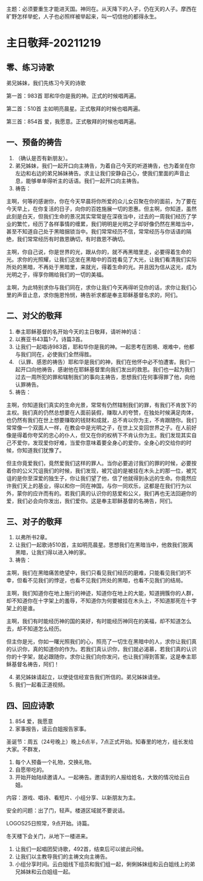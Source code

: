 主题：必须要重生才能进天国。神同在。从天降下的人子，仍在天的人子。摩西在旷野怎样举蛇，人子也必照样被举起来，叫一切信他的都得永生。

# 主日敬拜-20211219

## 零、练习诗歌

弟兄姊妹，我们先练习今天的诗歌

第一首：983首 耶和华你是我的神。正式的时候唱两遍。

第二首：510首 主如明亮晨星。正式敬拜的时候也唱两遍。

第三首：854首 爱，我愿意。正式敬拜的时候也唱两遍。

## 一、预备的祷告

1. （确认是否有新朋友）。
2. 弟兄姊妹，我们一起开口向主祷告，为着自己今天的听道祷告，也为着坐在你左边和右边的弟兄姊妹祷告。求主让我们安静自己心，使我们里面的声音止息，能够单单得听主的话语。我们一起开口向主祷告。
3. 祷告：

主啊，何等的感谢你，你在今天早晨将你所爱的众儿女召聚在你的面前，为了要在今天早上，在你复活的日子，向你的百姓施展一切的恩惠。但主啊，你知道，虽然此刻是白天，但我们生命的景况其实常常是在深夜当中，过去的一周我们经历了学业的繁忙，经历了各样事情的缠累，我们明明是光明之子却好像仍然在黑暗当中，甚至不知道自己处于黑暗捆锁当中。我们常常经历不信，常常经历与你话语的隔绝，我们常常经历有时救恩确切，有时救恩不确切。

主啊，你自己说，你是世界的光，跟从你的，就不再黑暗里走，必要得着生命的光。求你的光照耀，让我们这坐在黑暗中的百姓看见了大光，让我们看清我们实际所处的黑暗，不再处于黑暗里，来就光，得着生命的光。并且因为信从这光，成为光明之子，得享你赐给我们的一切的美福。

主啊，为此特别求你与我们同在，求你让我们今天再得听见你的话，求你让我们心里的声音止息，求你施恩怜悯，祷告祈求都是奉主耶稣基督名求的，阿们。

## 二、对父的敬拜

1. 奉主耶稣基督的名开始今天的主日敬拜，请听神的话：
2. 以赛亚书43篇1-7。诗篇3首。
3. 让我们一起唱诗983首，耶和华你是我的神。一起思考在困境、艰难中，他都与我们同在，必使我们全然得胜。
4. （认罪、感恩的祷告）耶和华是我们的神，我们在他怀中必不怕遭害。我们一起开口向他祷告，感谢他在耶稣基督里向我们发出的救恩。我们也一起为我们过去一周所犯的罪和辖制我们的事向主祷告，思想我们在何事得罪了他，向他认罪祷告。
5. 祷告：

主啊，你知道我们真实的生命光景，常常有仍然辖制我们的罪，有我们不肯放下的主权。我们真的仍然总想要在人面前装假，赚取人的夸赞，在独处时候满足肉体，也仍然有我们在世上想要赚取的钱财和成就，总不肯以你为主，不肯跟随你。我们常常像一个双面人一样，在教会中是光明之子，在世上又变回世界之子。在人前好像是得着你夸奖的忠心的仆人，但又在你的权柄下不肯认你为主。我们发现其实自己不爱你，发现爱你好难，当爱你意味着要全身心的爱你，全身心的交给你的时候，你知道我们犹豫了。

但主你竟爱我们，竟然爱我们这样的罪人。当你必要追讨我们的罪的时候，必要按着你的公义咒诅我们的时候，我们发现，被咒诅的是被挂在木头上的那一位，被咒诅的是你至深爱的独生子，你让我们望了他，信了他就得到永远的生命。你竟然应许我们天上的基业，得以和你一同在神国，与你一同欢乐，这都是在我们行为以外，蒙你的应许而有的。若我们真的认识你的慈爱和公义，我们再也无法回避你的爱，我们必会向你发出，我们爱你。这是奉主耶稣基督的名祷告，阿们。

## 三、对子的敬拜

1. 以弗所书2章。
2. 让我们一起歌诗510首，主如明亮晨星。思想我们在黑暗当中，他救我们脱离黑暗，让我们得以进入神的家。
3. 祷告：

主啊，我们在黑暗痛苦绝望中，我们只看见我们经历的磨难，只能看见我们的不幸，但看不见我们的悖逆，也看不见我们所处的黑暗，也看不见我们的结局。

主啊，我们知道你在地上施行的神迹，知道你在地上的大能，知道拥簇你的人群，却不知道你在十字架上的羞辱，不知道你为何要被挂在木头上，不知道那死在十字架上的是谁。

主啊，我们有时能经历神的国的美好，有时能经历神同在的美福，却不知道怎么去，却不知道怎么经历。

但主你是光，你如一曙光照我们的心，照亮了一切生在黑暗中的人，求你让我们真的认识你，真的知道你的作为。若我们真认识你，我们就必渴慕，若我们真的认识你的十字架，就必跟随你，求你让我们向你发问，也让我们得到答案，这是奉主耶稣基督名祷告，阿们！

4. 弟兄姊妹请起立，以使徒信经宣告我们所信的。弟兄姊妹请坐。
5. 我们一起看正道视频。

## 四、回应诗歌

1. 854 爱，我愿意
2. 家事报告，请云白姐报告家事。



圣诞节：周五（24号晚上）晚上6点半，7点正式开始。知春里的地方，组长发给大家。不群发，

1. 每个人预备一个礼物，交换礼物。
2. 自愿带吃的。
3. 开始开始陆续邀请人。一起祷告。邀请到的人报给姓名，大致的情况给云白姐。

内容：游戏、唱诗、看短片、小组分享、以新朋友为主。



安全的问题：出了门，轻声。楼道区域就不要说话。



LOGOS25日照常，9点开始。诗篇。



冬天楼下会关门，从地下一楼进来。



1. 让我们一起唱团契诗歌，492首，结束后可以彼此问候。
2. 让我们以主教导我们的主祷文向主祷告。
3. 小组分享时间。云白姐线下组员和我们组一起，俐俐姊妹组和云白姐线上的弟兄姊妹和云白姐组一起。
